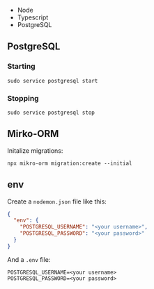 - Node
- Typescript
- PostgreSQL

## PostgreSQL

### Starting

```console
sudo service postgresql start
```

### Stopping

```console
sudo service postgresql stop
```

## Mirko-ORM

Initalize migrations:

```console
npx mikro-orm migration:create --initial
```

## env

Create a `nodemon.json` file like this:

```json
{
  "env": {
    "POSTGRESQL_USERNAME": "<your username>",
    "POSTGRESQL_PASSWORD": "<your password>"
  }
}
```

And a `.env` file:

```.env
POSTGRESQL_USERNAME=<your username>
POSTGRESQL_PASSWORD=<your password>
```

